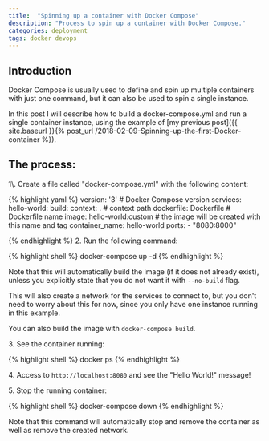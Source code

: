 ```yaml
---
title:  "Spinning up a container with Docker Compose"
description: "Process to spin up a container with Docker Compose."
categories: deployment
tags: docker devops
---
```

<h2>Introduction</h2>
Docker Compose is usually used to define and spin up multiple containers with
just one command, but it can also be used to spin a single instance.

In this post I will describe how to build a docker-compose.yml and run a single
container instance, using the example of
[my previous post]({{ site.baseurl }}{% post_url /2018-02-09-Spinning-up-the-first-Docker-container %}).

<h2>The process:</h2>
1\. Create a file called "docker-compose.yml" with the following content:

{% highlight yaml %}
version: '3'   # Docker Compose version
services:
  hello-world:
    build:
      context: .    # context path
      dockerfile: Dockerfile    # Dockerfile name
    image: hello-world:custom   # the image will be created with this name and tag
    container_name: hello-world
    ports:
      - "8080:8000"

{% endhighlight %}
2\. Run the following command:

{% highlight shell %}
docker-compose up -d
{% endhighlight %}

Note that this will automatically build the image (if it does not already
exist), unless you explicitly state that you do not want it with `--no-build`
flag.

This will also create a network for the services to connect to, but you don't
need to worry about this for now, since you only have one instance running in
this example.

You can also build the image with `docker-compose build`.

3\. See the container running:

{% highlight shell %}
docker ps
{% endhighlight %}

4\. Access to `http://localhost:8080` and see the "Hello World!" message!

5\. Stop the running container:

{% highlight shell %}
docker-compose down
{% endhighlight %}

Note that this command will automatically stop and remove the container as well
as remove the created network.
